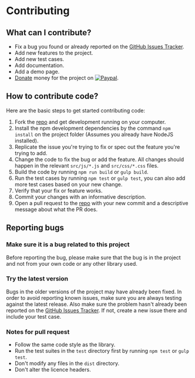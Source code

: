 # Contributing

## What can I contribute?
- Fix a bug you found or already reported on the [GitHub Issues Tracker](https://github.com/techlab/SmartWizard/issues/). 
- Add new features to the project.
- Add new test cases.
- Add documentation.
- Add a demo page.
- [Donate](https://www.paypal.me/dipuraj) money for the project on [![Paypal](https://img.shields.io/badge/PayPal-dipuraj-blue.svg)](https://www.paypal.me/dipuraj).

## How to contribute code?
Here are the basic steps to get started contributing code:

1. Fork the [repo](https://github.com/techlab/SmartWizard/) and get development running on your computer.
2. Install the npm development dependencies by the command `npm install` on the project folder (Assumes you already have NodeJS installed). 
3. Replicate the issue you're trying to fix or spec out the feature you're trying to add.
4. Change the code to fix the bug or add the feature. All changes should happen in the relevant `src/js/*.js` and `src/css/*.css` files.
5. Build the code by running `npm run build` or `gulp build`.
6. Run the test cases by running `npm test` or `gulp test`, you can also add more test cases based on your new change.
7. Verify that your fix or feature works. 
8. Commit your changes with an informative description.
9. Open a pull request to the [repo](https://github.com/techlab/SmartWizard/) with your new commit and a descriptive message about what the PR does.

## Reporting bugs
### Make sure it is a bug related to this project
Before reporting the bug, please make sure that the bug is in the project and not from your own code or any other library used.

### Try the latest version
Bugs in the older versions of the project may have already been fixed. 
In order to avoid reporting known issues, make sure you are always testing against the latest release. 
Also make sure the problem hasn't already been reported on the [GitHub Issues Tracker](https://github.com/techlab/SmartWizard/issues/). 
If not, create a new issue there and include your test case.

### Notes for pull request
- Follow the same code style as the library.
- Run the test suites in the `test` directory first by running `npm test` or `gulp test`.
- Don't modify any files in the `dist` directory.
- Don't alter the licence headers.